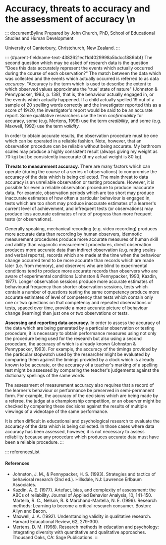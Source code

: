 # Accuracy, threats to accuracy and the assessment of accuracy \n

::: documentByline
Prepared by John Church, PhD, School of Educational Studies and Human
Development

University of Canterbury, Christchurch, New Zealand.
:::

::: {#parent-fieldname-text-4382621ecf1d4029998a5bdcc1886bbf}
The second question which may be asked of research data is the question
"Does this data accurately represent the events which actually occurred
during the course of each observation?" The match between the data which
was collected and the events which actually occurred is referred to as
data *accuracy*. "Accuracy is the term which is used to describe the
extent to which observed values approximate the \'true\' state of
nature" (Johnston & Pennypacker, 1993, p. 138), that is, the behaviour
actually engaged in, or the events which actually happened. If a child
actually spelled 19 out of a sample of 20 spelling words correctly and
the investigator reported this as a score of 19/20, the investigator\'s
report would be said to be an accurate report. Some qualitative
researchers use the term *confirmability* for accuracy, some (e.g.
Mertens, 1998) use the term *credibility*, and some (e.g. Maxwell, 1992)
use the term *validity.*

In order to obtain accurate results, the observation procedure must be
one which can be operated in a reliable fashion. Note, however, that an
observation procedure can be reliable without being accurate. My
bathroom scales may produce a highly consistent result (always giving my
weight as 70 kg) but be consistently inaccurate (if my actual weight is
80 kg).

**Threats to measurement accuracy.** There are many factors which can
operate (during the course of a series of observations) to compromise
the accuracy of the data which is being collected. The main threat to
data accuracy is an unreliable observation or testing procedure.
However, it is possible for even a reliable observation procedure to
produce inaccurate data. For example, observation periods which are too
short may produce inaccurate estimates of how often a particular
behaviour is engaged in, tests which are too short may produce
inaccurate estimates of a learner\'s current level of achievement, and
infrequent tests (or observations) may produce less accurate estimates
of rate of progress than more frequent tests (or observations).

Generally speaking, mechanical recording (e.g. video recording) produces
more accurate data than recording by human observers, idemnotic
measurement procedures produce more accurate measures of human skill and
ability than vaganotic measurement procedures, direct observation
produces more accurate data than indirect observation (e.g. rating
scales and verbal reports), records which are made at the time when the
behaviour change occurred tend to be more accurate than records which
are made later (i.e. from memory), and observers who are blind to
experimental conditions tend to produce more accurate records than
observers who are aware of experimental conditions (Johnston &
Pennypacker, 1993; Kazdin, 1977). Longer observation sessions produce
more accurate estimates of behavioural frequency than shorter
observation sessions, tests which contain a number of questions testing
the same competency produce more accurate estimates of level of
competency than tests which contain only one or two questions on that
competency and repeated observations or tests, spaced over time, provide
a more accurate picture of behaviour change (learning) than just one or
two observations or tests.

**Assessing and reporting data accuracy.** In order to assess the
accuracy of the data which are being generated by a particular
observation or testing procedure, it is necessary to obtain performance
measures using not only the procedure being used for the research but
also using a second procedure, the accuracy of which is already known
(Johnston & Pennypacker, 1993). For example, the accuracy of the timings
provided by the particular stopwatch used by the researcher might be
evaluated by comparing them against the timings provided by a clock
which is already known to be accurate, or the accuracy of a teacher\'s
marking of a spelling test might be assessed by comparing the teacher\'s
judgements against the dictionary spellings of the same words.

The assessment of measurement accuracy also requires that a record of
the learner\'s behaviour or performance be preserved in semi-permanent
form. For example, the accuracy of the decisions which are being made by
a referee, the judge at a championship competition, or an observer might
be checked by comparing these decisions against the results of multiple
viewings of a videotape of the same performance.

It is often difficult in educational and psychological research to
evaluate the accuracy of the data which is being collected. In those
cases where data accuracy has been assessed, however, it is not
necessary to assess reliability because any procedure which produces
accurate data must have been a reliable procedure.
:::

::: referencesList
#### References

-   Johnston, J. M., & Pennypacker, H. S. (1993). Strategies and tactics
    of behavioral research (2nd ed.). Hillsdale, NJ: Lawrence Erlbaum
    Associates.
-   Kazdin, A. E. (1977). Artefact, bias, and complexity of assessment:
    the ABCs of reliability. Journal of Applied Behavior Analysis, 10,
    141-150. Martella, R. C., Nelson, R. & Marchand-Martella, N. E.
    (1999). Research methods: Learning to become a critical research
    consumer. Boston: Allyn and Bacon.
-   Maxwell, J. A. (1992). Understanding validity in qualitative
    research. Harvard Educational Review, 62, 279-300.
-   Mertens, D. M. (1998). Research methods in education and psychology:
    Integrating diversity with quantitative and qualitative approaches.
    Thousand Oaks, CA: Sage Publications.
:::
